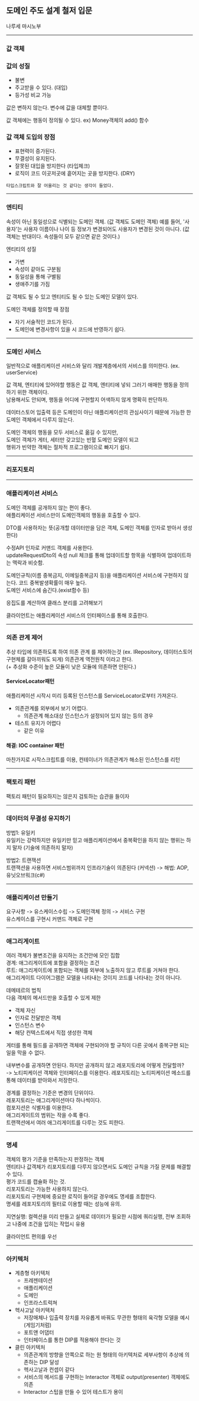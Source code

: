 ## 도메인 주도 설계 철저 입문

나루세 마시노부

---

### 값 객체

### 값의 성질

- 불변
- 주고받을 수 있다. (대입)
- 등가성 비교 가능

값은 변하지 않는다. 변수에 값을 대체할 뿐이다.

값 객체에는 행동이 정의될 수 있다. ex) Money객체의 add() 함수

### 값 객체 도입의 장점

- 표현력이 증가된다.
- 무결성이 유지된다.
- 잘못된 대입을 방지한다 (타입체크)
- 로직이 코드 이곳저곳에 흩어지는 곳을 방지한다. (DRY)

`타입스크립트와 잘 어울리는 것 같다는 생각이 들었다.`

---

### 엔티티

속성이 아닌 동일성으로 식별되는 도메인 객체. (값 객체도 도메인 객체)
예를 들어, '사용자'는 사용자 이름이나 나이 등 정보가 변경되어도 사용자가 변경된 것이 아니다.
(값 객체는 반대이다. 속성들이 모두 같으면 같은 것이다.)

엔티티의 성질

- 가변
- 속성이 같아도 구분됨
- 동일성을 통해 구별됨
- 생애주기를 가짐

값 객체도 될 수 있고 엔티티도 될 수 있는 도메인 모델이 있다.

도메인 객체를 정의할 때 장점

- 자기 서술적인 코드가 된다.
- 도메인에 변경사항이 있을 시 코드에 반영하기 쉽다.

---

### 도메인 서비스

일반적으로 애플리케이션 서비스와 달리 개발계층에서의 서비스를 의미한다. (ex. userService)

값 객체, 엔티티에 있어야할 행동은 값 객체, 엔티티에 넣되 그러기 애매한 행동을 정의하기 위한 객체이다.  
남용해서도 안되며, 행동을 어디에 구현할지 어색하지 않게 명확히 판단하자.

데이터스토어 입출력 등은 도메인이 아닌 애플리케이션의 관심사이기 때문에 가능한 한 도메인 객체에서 다루지 않는다.

도메인 객체의 행동을 모두 서비스로 옮길 수 있지만,  
도메인 객체가 게터, 세터만 갖고있는 빈혈 도메인 모델이 되고  
행위가 빈약한 객체는 절차적 프로그램이으로 빠지기 쉽다.

---

### 리포지토리

---

### 애플리케이션 서비스

도메인 객체를 공개하지 않는 편이 좋다.  
애플리케이션 서비스만이 도메인객체의 행동을 호출할 수 있다.

DTO를 사용하자는 뜻(공개할 데이터만을 담은 객체, 도메인 객체를 인자로 받아서 생성한다)

수정API 인자로 커맨드 객체를 사용한다.  
updateRequestDto의 속성 null 체크를 통해 업데이트할 항목을 식별하여 업데이트하는 맥락과 비슷함.

도메인규칙(이름 중복금지, 이메일중복금지 등)을 애플리케이션 서비스에 구현하지 않는다. 코드 중복발생확률이 매우 높다.  
도메인 서비스에 숨긴다.(exist함수 등)

응집도를 계산하여 클래스 분리를 고려해보기

클라이언트는 애플리케이션 서비스의 인터페이스를 통해 호출한다.

---

### 의존 관계 제어

추상 타입에 의존하도록 하여 의존 관계 를 제어하는것 (ex. IRepository, 데이터스토어 구현체를 갈아끼워도 되게) 의존관계 역전원칙 이라고 한다.  
(+ 추상화 수준이 높은 모듈이 낮은 모듈에 의존하면 안된다.)

#### ServiceLocator패턴

애플리케이션 시작시 미리 등록된 인스턴스를 ServiceLocator로부터 가져온다.

- 의존관계를 외부에서 보기 어렵다.
  - 의존관계 해소대상 인스턴스가 설정되어 있지 않는 등의 경우
- 테스트 유지가 어렵다
  - 같은 이유

#### 해결: IOC container 패턴

마찬가지로 시작스크립트를 이용, 컨테이너가 의존관계가 해소된 인스턴스를 리턴

---

### 팩토리 패턴

팩토리 패턴이 필요하지는 않은지 검토하는 습관을 들이자

---

### 데이터의 무결성 유지하기

방법1: 유일키  
유일키는 강력하지만 유일키만 믿고 애플리케이션에서 중복확인을 하지 않는 행위는 하지 말자 (기술에 의존하지 말자)

방법2: 트랜잭션  
트랜잭션을 사용하면 서비스범위까지 인프라기술이 의존된다 (커넥션) -> 해법: AOP, 유닛오브워크(c#)

---

### 애플리케이션 만들기

요구사항 -> 유스케이스수립 -> 도메인객체 정의 -> 서비스 구현  
유스케이스를 구현시 커맨드 객체로 구현

---

### 애그리게이트

여러 객체가 불변조건을 유지하는 조건안에 모인 집합  
경계: 애그리게이트에 포함을 결정하는 조건  
루트: 애그리게이트에 포함되는 객체를 외부에 노출하지 않고 루트를 거쳐야 한다.  
애그리게이트 다이어그램은 모델을 나타내는 것이지 코드를 나타내는 것이 아니다.

데메테르의 법칙  
다음 객체의 메서드만을 호출할 수 있게 제한

- 객체 자신
- 인자로 전달받은 객체
- 인스턴스 변수
- 해당 컨텍스트에서 직접 생성한 객체

게터를 통해 필드를 공개하면 객체에 구현되어야 할 규칙이 다른 곳에서 중복구현 되는 일을 막을 수 없다.

내부변수를 공개하면 안된다. 하지만 공개하지 않고 레포지토리에 어떻게 전달할까?  
-> 노티피케이션 객체와 인터페이스를 이용한다. 레포지토리는 노티피케이션 메소드를 통해 데이터를 받아와서 저장한다.

경계를 결정하는 기준은 변경의 단위이다.  
레포지토리는 애그리게이션마다 하나씩이다.  
컴포지션은 식별자를 이용한다.  
애그리게이트의 범위는 작을 수록 좋다.  
트랜잭션에서 여러 애그리게이트를 다루는 것도 피한다.

---

### 명세

객체의 평가 기준을 만족하는지 판정하는 객체  
엔티티나 값객체가 리포지토리를 다루지 않으면서도 도메인 규칙을 가질 문제를 해결할 수 있다.  
평가 코드를 캡슐화 하는 것.  
리포지토리는 가능한 사용하지 않는다.  
리포지토리 구현체에 중요한 로직이 들어갈 경우에도 명세를 조합한다.  
명세를 레포지토리의 필터로 이용할 때는 성능에 유의.

지연실행: 컬렉션을 미리 만들고 실제로 데이터가 필요한 시점에 쿼리실행, 전부 조회하고 나중에 조건을 입히는 작업시 유용

클라이언트 편의를 우선

---

### 아키텍처

- 계층형 아키텍처
  - 프레젠테이션
  - 애플리케이션
  - 도메인
  - 인프라스트럭쳐
- 헥사고날 아키텍처
  - 저장매체나 입출력 장치를 자유롭게 바꿔도 무관한 형태의 육각형 모델을 예시(게임기처럼)
  - 포트앤 어댑터
  - 인터페이스를 통한 DIP를 적용해야 한다는 것
- 클린 아키텍처
  - 의존관계의 방향을 안쪽으로 하는 원 형태의 아키텍처로 세부사항이 추상에 의존하는 DIP 달성
  - 헥사고날과 컨셉이 같다
  - 서비스의 메서드를 구현하는 Interactor 객체로 output(presenter) 객체에도 의존
  - Interactor 스텁을 만들 수 있어 테스트가 용이
